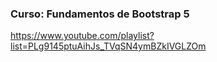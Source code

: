 ### Curso: Fundamentos de Bootstrap 5

https://www.youtube.com/playlist?list=PLg9145ptuAihJs_TVqSN4ymBZkIVGLZOm
